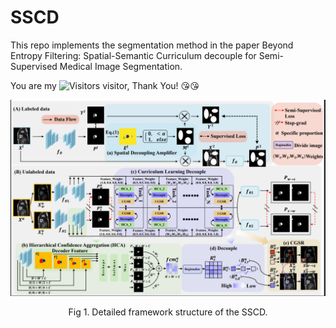 # SSCD

This repo implements the segmentation method in the paper Beyond Entropy Filtering: Spatial-Semantic Curriculum decouple for Semi-Supervised Medical Image Segmentation.

You are my ![Visitors](https://api.visitorbadge.io/api/visitors?path=https://github.com/hauang-hangdian&label=Visitors&countColor=%23263759) visitor, Thank You! &#x1F618;&#x1F618;

![](https://github.com/haung-hangdian/SSCD/blob/main/figure/Overview.png)
<p align="center">Fig 1. Detailed framework structure of the SSCD.</p>

